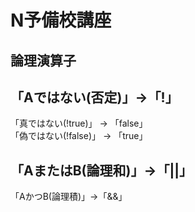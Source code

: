 # N予備校講座
論理演算子
--------------------------------
「Aではない(否定)」->「!」
----------  
「真ではない(!true)」 -> 「false」  
「偽ではない(!false)」 -> 「true」  

      
「AまたはB(論理和)」->「||」  
----
「AかつB(論理積)」->「&&」  
  